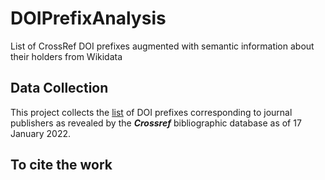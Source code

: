 # DOIPrefixAnalysis
List of CrossRef DOI prefixes augmented with semantic information about their holders from Wikidata

## Data Collection
This project collects the [list](https://www.crossref.org/06members/51depositor.html) of DOI prefixes corresponding to journal publishers as revealed by the ***Crossref*** bibliographic database as of 17 January 2022. 


## To cite the work

